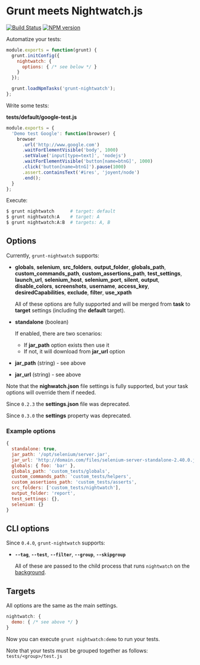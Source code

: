 # Grunt meets Nightwatch.js

[![Build Status](https://travis-ci.org/gextech/grunt-nightwatch.png?branch=master)](https://travis-ci.org/gextech/grunt-nightwatch) [![NPM version](https://badge.fury.io/js/grunt-nightwatch.png)](http://badge.fury.io/js/grunt-nightwatch)

Automatize your tests:

```javascript
module.exports = function(grunt) {
  grunt.initConfig({
    nightwatch: {
      options: { /* see below */ }
    }
  });

  grunt.loadNpmTasks('grunt-nightwatch');
};
```

Write some tests:

**tests/default/google-test.js**

```javascript
module.exports = {
  'Demo test Google': function(browser) {
    browser
      .url('http://www.google.com')
      .waitForElementVisible('body', 1000)
      .setValue('input[type=text]', 'nodejs')
      .waitForElementVisible('button[name=btnG]', 1000)
      .click('button[name=btnG]').pause(1000)
      .assert.containsText('#ires', 'joyent/node')
      .end();
  }
};
```

Execute:

```bash
$ grunt nightwatch      # target: default
$ grunt nightwatch:A    # target: A
$ grunt nightwatch:A:B  # targets: A, B
```

## Options

Currently, `grunt-nightwatch` supports:

- **globals**, **selenium**, **src_folders**, **output_folder**, **globals_path**, **custom_commands_path**, **custom_assertions_path**, **test_settings**, **launch_url**, **selenium_host**, **selenium_port**, **silent**, **output**, **disable_colors**, **screenshots**, **username**, **access_key**, **desiredCapabilities**, **exclude**, **filter**, **use_xpath**

  All of these options are fully supported and will be merged from **task** to **target** settings (including the **default** target).

- **standalone** (boolean)

  If enabled, there are two scenarios:

  - If **jar_path** option exists then use it
  - If not, it will download from **jar_url** option

- **jar_path** (string) - see above

- **jar_url** (string)  - see above

Note that the **nighwatch.json** file settings is fully supported, but your task options will override them if needed.

Since `0.2.3` the  **settings.json** file was deprecated.

Since `0.3.0` the **settings** property was deprecated.

### Example options

```javascript
{
  standalone: true,
  jar_path: '/opt/selenium/server.jar',
  jar_url: 'http://domain.com/files/selenium-server-standalone-2.40.0.jar',
  globals: { foo: 'bar' },
  globals_path: 'custom_tests/globals',
  custom_commands_path: 'custom_tests/helpers',
  custom_assertions_path: 'custom_tests/asserts',
  src_folders: ['custom_tests/nightwatch'],
  output_folder: 'report',
  test_settings: {},
  selenium: {}
}
```

## CLI options

Since `0.4.0`, `grunt-nightwatch` supports:

- **`--tag`**, **`--test`**, **`--filter`**, **`--group`**, **`--skipgroup`**

  All of these are passed to the child process that runs `nightwatch` on the [background](lib/background.js).

## Targets

All options are the same as the main settings.

```javascript
nightwatch: {
  demo: { /* see above */ }
}
```

Now you can execute `grunt nightwatch:demo` to run your tests.

Note that your tests must be grouped together as follows: `tests/<group>/test.js`
